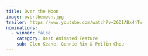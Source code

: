 ```yaml
---
title: Over the Moon
image: overthemoon.jpg
trailer: https://www.youtube.com/watch?v=26DIABx44Tw
nominations:
  - winner: false
    category: Best Animated Feature
    sub: Glen Keane, Gennie Rim & Peilin Chou
---
```

